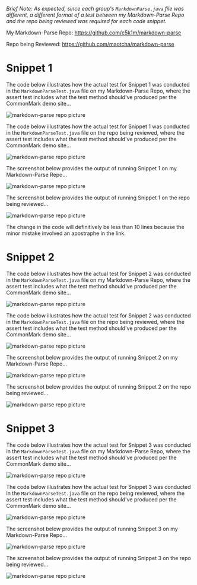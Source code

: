 *Brief Note: As expected, since each group's `MarkdownParse.java` file was different, a different format of a test between my Markdown-Parse Repo and the repo being reviewed was required for each code snippet.*

My Markdown-Parse Repo: https://github.com/c5k1m/markdown-parse

Repo being Reviewed: https://github.com/maotcha/markdown-parse

# Snippet 1

The code below illustrates how the actual test for Snippet 1 was conducted in the `MarkdownParseTest.java` file on my Markdown-Parse Repo, where the assert test includes what the test method should've produced per the CommonMark demo site...

![markdown-parse repo picture](https://user-images.githubusercontent.com/81746604/157922566-66e309b1-444c-4671-bf9a-fadf21d64d34.png)


The code below illustrates how the actual test for Snippet 1 was conducted in the `MarkdownParseTest.java` file on the repo being reviewed, where the assert test includes what the test method should've produced per the CommonMark demo site...

![markdown-parse repo picture](https://user-images.githubusercontent.com/81746604/157933989-a4d9855f-5f7d-433c-ace1-3086ed1ffdce.png)


The screenshot below provides the output of running Snippet 1 on my Markdown-Parse Repo...

![markdown-parse repo picture](https://user-images.githubusercontent.com/81746604/157915930-872700f0-6f49-4d0e-9716-5fd40089b5d1.png)


The screenshot below provides the output of running Snippet 1 on the repo being reviewed...

![markdown-parse repo picture](https://user-images.githubusercontent.com/81746604/157933887-243798bb-d69f-4fe9-aabe-bdb9b0949d95.png)


The change in the code will definitively be less than 10 lines because the minor mistake involved an apostraphe in the link.

# Snippet 2

The code below illustrates how the actual test for Snippet 2 was conducted in the `MarkdownParseTest.java` file on my Markdown-Parse Repo, where the assert test includes what the test method should've produced per the CommonMark demo site...

![markdown-parse repo picture](https://user-images.githubusercontent.com/81746604/157922706-08e587f3-9548-4988-a553-a93a63e0b020.png)


The code below illustrates how the actual test for Snippet 2 was conducted in the `MarkdownParseTest.java` file on the repo being reviewed, where the assert test includes what the test method should've produced per the CommonMark demo site...

![markdown-parse repo picture](https://user-images.githubusercontent.com/81746604/157929139-49dcfb4f-89eb-499c-8efd-9f54b89483c2.png)

The screenshot below provides the output of running Snippet 2 on my Markdown-Parse Repo...

![markdown-parse repo picture](https://user-images.githubusercontent.com/81746604/157933508-f38be5ee-194d-4482-a25c-bf2dfc419eec.png)


The screenshot below provides the output of running Snippet 2 on the repo being reviewed...

![markdown-parse repo picture](https://user-images.githubusercontent.com/81746604/157933709-0d0f8415-b102-4f44-aa48-65053d1a15ba.png)


# Snippet 3

The code below illustrates how the actual test for Snippet 3 was conducted in the `MarkdownParseTest.java` file on my Markdown-Parse Repo, where the assert test includes what the test method should've produced per the CommonMark demo site...

![markdown-parse repo picture](https://user-images.githubusercontent.com/81746604/157929968-0408e6ba-d640-42f3-a5af-56fe23a50bff.png)


The code below illustrates how the actual test for Snippet 3 was conducted in the `MarkdownParseTest.java` file on the repo being reviewed, where the assert test includes what the test method should've produced per the CommonMark demo site...

![markdown-parse repo picture](https://user-images.githubusercontent.com/81746604/157930272-b977aeca-fe90-4724-a67a-8f6f63b92c55.png)


The screenshot below provides the output of running Snippet 3 on my Markdown-Parse Repo...

![markdown-parse repo picture](https://user-images.githubusercontent.com/81746604/157932392-2026d2aa-6434-4541-b1ab-96b971293a7f.png)


The screenshot below provides the output of running Snippet 3 on the repo being reviewed...

![markdown-parse repo picture](https://user-images.githubusercontent.com/81746604/157933110-76460f34-12d2-4277-80fd-154ba801472c.png)


